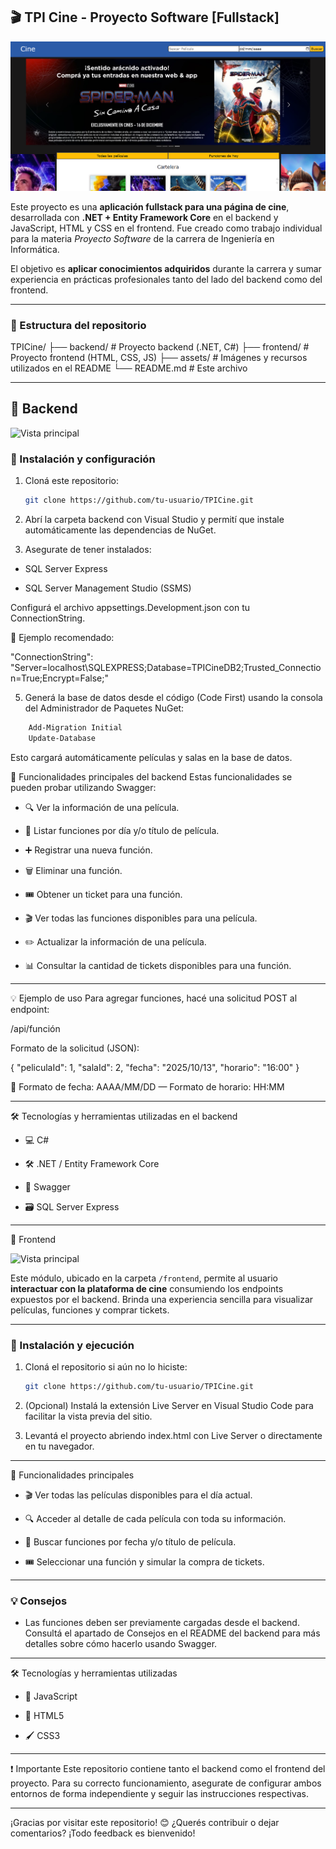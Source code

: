 ## 🎬 TPI Cine - Proyecto Software [Fullstack]

![Vista principal](Assets/Portada_frontend.png)

Este proyecto es una **aplicación fullstack para una página de cine**, desarrollada con **.NET + Entity Framework Core** en el backend y JavaScript, HTML y CSS en el frontend. Fue creado como trabajo individual para la materia *Proyecto Software* de la carrera de Ingeniería en Informática.

El objetivo es **aplicar conocimientos adquiridos** durante la carrera y sumar experiencia en prácticas profesionales tanto del lado del backend como del frontend.

---

### 📁 Estructura del repositorio

TPICine/
├── backend/ # Proyecto backend (.NET, C#)
├── frontend/ # Proyecto frontend (HTML, CSS, JS)
├── assets/ # Imágenes y recursos utilizados en el README
└── README.md # Este archivo

---

## 🧩 Backend

![Vista principal](../Assets/Portada_backend.png)

### 🔧 Instalación y configuración

1. Cloná este repositorio:

   ```bash
   git clone https://github.com/tu-usuario/TPICine.git
   ```

2. Abrí la carpeta backend con Visual Studio y permití que instale automáticamente las dependencias de NuGet.

3. Asegurate de tener instalados:

- SQL Server Express

- SQL Server Management Studio (SSMS)

Configurá el archivo appsettings.Development.json con tu ConnectionString.

📌 Ejemplo recomendado:

"ConnectionString": "Server=localhost\\SQLEXPRESS;Database=TPICineDB2;Trusted_Connection=True;Encrypt=False;"

5. Generá la base de datos desde el código (Code First) usando la consola del Administrador de Paquetes NuGet:

```bash
    Add-Migration Initial
    Update-Database
```

Esto cargará automáticamente películas y salas en la base de datos.

🚀 Funcionalidades principales del backend
Estas funcionalidades se pueden probar utilizando Swagger:

- 🔍 Ver la información de una película.

- 📅 Listar funciones por día y/o título de película.

- ➕ Registrar una nueva función.

- 🗑️ Eliminar una función.

- 🎟️ Obtener un ticket para una función.

- 🎬 Ver todas las funciones disponibles para una película.

- ✏️ Actualizar la información de una película.

- 📊 Consultar la cantidad de tickets disponibles para una función.

---

💡 Ejemplo de uso
Para agregar funciones, hacé una solicitud POST al endpoint:

/api/función

Formato de la solicitud (JSON):

{
  "peliculaId": 1,
  "salaId": 2,
  "fecha": "2025/10/13",
  "horario": "16:00"
}

📌 Formato de fecha: AAAA/MM/DD — Formato de horario: HH:MM

---

🛠️ Tecnologías y herramientas utilizadas en el backend

- 💻 C#

- 🛠️ .NET / Entity Framework Core

- 🧪 Swagger

- 🗃️ SQL Server Express

---

🎨 Frontend

![Vista principal](../Assets/Portada_frontend.png)

Este módulo, ubicado en la carpeta `/frontend`, permite al usuario **interactuar con la plataforma de cine** consumiendo los endpoints expuestos por el backend. Brinda una experiencia sencilla para visualizar películas, funciones y comprar tickets.

---

### 🔧 Instalación y ejecución

1. Cloná el repositorio si aún no lo hiciste:

   ```bash
   git clone https://github.com/tu-usuario/TPICine.git
   ```

2. (Opcional) Instalá la extensión Live Server en Visual Studio Code para facilitar la vista previa del sitio.

3. Levantá el proyecto abriendo index.html con Live Server o directamente en tu navegador.

---

🚀 Funcionalidades principales

- 🎬 Ver todas las películas disponibles para el día actual.

- 🔍 Acceder al detalle de cada película con toda su información.

- 📅 Buscar funciones por fecha y/o título de película.

- 🎟️ Seleccionar una función y simular la compra de tickets.

---

### 💡 Consejos

- Las funciones deben ser previamente cargadas desde el backend.
Consultá el apartado de Consejos en el README del backend para más detalles sobre cómo hacerlo usando Swagger.

---

🛠️ Tecnologías y herramientas utilizadas

- 🧩 JavaScript

- 🎨 HTML5

- 🖌️ CSS3

---

❗ Importante
Este repositorio contiene tanto el backend como el frontend del proyecto.
Para su correcto funcionamiento, asegurate de configurar ambos entornos de forma independiente y seguir las instrucciones respectivas.

---

¡Gracias por visitar este repositorio! 😊
¿Querés contribuir o dejar comentarios? ¡Todo feedback es bienvenido!
